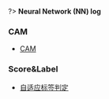 <!-- 目录 -->

?> **Neural Network (NN) log**

### CAM

- [CAM](/ldn/ML/NN/CAM.md)

### Score&Label

- [自适应标签判定](/ldn/ML/NN/自适应标签判定方法.md)

